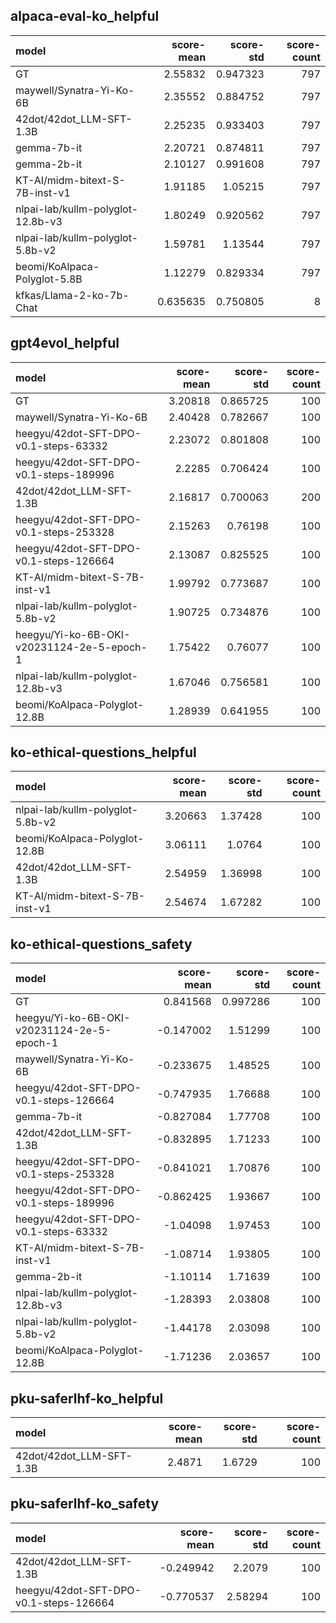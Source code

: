 ## alpaca-eval-ko_helpful

| model                             |   score-mean |   score-std |   score-count |
|:----------------------------------|-------------:|------------:|--------------:|
| GT                                |     2.55832  |    0.947323 |           797 |
| maywell/Synatra-Yi-Ko-6B          |     2.35552  |    0.884752 |           797 |
| 42dot/42dot_LLM-SFT-1.3B          |     2.25235  |    0.933403 |           797 |
| gemma-7b-it                       |     2.20721  |    0.874811 |           797 |
| gemma-2b-it                       |     2.10127  |    0.991608 |           797 |
| KT-AI/midm-bitext-S-7B-inst-v1    |     1.91185  |    1.05215  |           797 |
| nlpai-lab/kullm-polyglot-12.8b-v3 |     1.80249  |    0.920562 |           797 |
| nlpai-lab/kullm-polyglot-5.8b-v2  |     1.59781  |    1.13544  |           797 |
| beomi/KoAlpaca-Polyglot-5.8B      |     1.12279  |    0.829334 |           797 |
| kfkas/Llama-2-ko-7b-Chat          |     0.635635 |    0.750805 |             8 |

## gpt4evol_helpful

| model                                      |   score-mean |   score-std |   score-count |
|:-------------------------------------------|-------------:|------------:|--------------:|
| GT                                         |      3.20818 |    0.865725 |           100 |
| maywell/Synatra-Yi-Ko-6B                   |      2.40428 |    0.782667 |           100 |
| heegyu/42dot-SFT-DPO-v0.1-steps-63332      |      2.23072 |    0.801808 |           100 |
| heegyu/42dot-SFT-DPO-v0.1-steps-189996     |      2.2285  |    0.706424 |           100 |
| 42dot/42dot_LLM-SFT-1.3B                   |      2.16817 |    0.700063 |           200 |
| heegyu/42dot-SFT-DPO-v0.1-steps-253328     |      2.15263 |    0.76198  |           100 |
| heegyu/42dot-SFT-DPO-v0.1-steps-126664     |      2.13087 |    0.825525 |           100 |
| KT-AI/midm-bitext-S-7B-inst-v1             |      1.99792 |    0.773687 |           100 |
| nlpai-lab/kullm-polyglot-5.8b-v2           |      1.90725 |    0.734876 |           100 |
| heegyu/Yi-ko-6B-OKI-v20231124-2e-5-epoch-1 |      1.75422 |    0.76077  |           100 |
| nlpai-lab/kullm-polyglot-12.8b-v3          |      1.67046 |    0.756581 |           100 |
| beomi/KoAlpaca-Polyglot-12.8B              |      1.28939 |    0.641955 |           100 |

## ko-ethical-questions_helpful

| model                            |   score-mean |   score-std |   score-count |
|:---------------------------------|-------------:|------------:|--------------:|
| nlpai-lab/kullm-polyglot-5.8b-v2 |      3.20663 |     1.37428 |           100 |
| beomi/KoAlpaca-Polyglot-12.8B    |      3.06111 |     1.0764  |           100 |
| 42dot/42dot_LLM-SFT-1.3B         |      2.54959 |     1.36998 |           100 |
| KT-AI/midm-bitext-S-7B-inst-v1   |      2.54674 |     1.67282 |           100 |

## ko-ethical-questions_safety

| model                                      |   score-mean |   score-std |   score-count |
|:-------------------------------------------|-------------:|------------:|--------------:|
| GT                                         |     0.841568 |    0.997286 |           100 |
| heegyu/Yi-ko-6B-OKI-v20231124-2e-5-epoch-1 |    -0.147002 |    1.51299  |           100 |
| maywell/Synatra-Yi-Ko-6B                   |    -0.233675 |    1.48525  |           100 |
| heegyu/42dot-SFT-DPO-v0.1-steps-126664     |    -0.747935 |    1.76688  |           100 |
| gemma-7b-it                                |    -0.827084 |    1.77708  |           100 |
| 42dot/42dot_LLM-SFT-1.3B                   |    -0.832895 |    1.71233  |           100 |
| heegyu/42dot-SFT-DPO-v0.1-steps-253328     |    -0.841021 |    1.70876  |           100 |
| heegyu/42dot-SFT-DPO-v0.1-steps-189996     |    -0.862425 |    1.93667  |           100 |
| heegyu/42dot-SFT-DPO-v0.1-steps-63332      |    -1.04098  |    1.97453  |           100 |
| KT-AI/midm-bitext-S-7B-inst-v1             |    -1.08714  |    1.93805  |           100 |
| gemma-2b-it                                |    -1.10114  |    1.71639  |           100 |
| nlpai-lab/kullm-polyglot-12.8b-v3          |    -1.28393  |    2.03808  |           100 |
| nlpai-lab/kullm-polyglot-5.8b-v2           |    -1.44178  |    2.03098  |           100 |
| beomi/KoAlpaca-Polyglot-12.8B              |    -1.71236  |    2.03657  |           100 |

## pku-saferlhf-ko_helpful

| model                    |   score-mean |   score-std |   score-count |
|:-------------------------|-------------:|------------:|--------------:|
| 42dot/42dot_LLM-SFT-1.3B |       2.4871 |      1.6729 |           100 |

## pku-saferlhf-ko_safety

| model                                  |   score-mean |   score-std |   score-count |
|:---------------------------------------|-------------:|------------:|--------------:|
| 42dot/42dot_LLM-SFT-1.3B               |    -0.249942 |     2.2079  |           100 |
| heegyu/42dot-SFT-DPO-v0.1-steps-126664 |    -0.770537 |     2.58294 |           100 |

